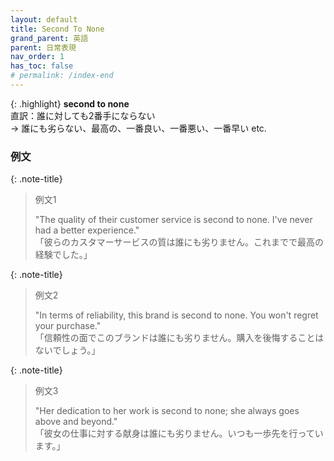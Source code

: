 ```yaml
---
layout: default
title: Second To None
grand_parent: 英語
parent: 日常表現
nav_order: 1
has_toc: false
# permalink: /index-end
---
```


{: .highlight}
**second to none**<br>
直訳：誰に対しても2番手にならない<br>
→ 誰にも劣らない、最高の、一番良い、一番悪い、一番早い etc.

### 例文

{: .note-title}
> 例文1
>
> "The quality of their customer service is second to none. I've never had a better experience."<br>
> 「彼らのカスタマーサービスの質は誰にも劣りません。これまでで最高の経験でした。」

{: .note-title}
> 例文2
>
> "In terms of reliability, this brand is second to none. You won't regret your purchase."<br>
> 「信頼性の面でこのブランドは誰にも劣りません。購入を後悔することはないでしょう。」

{: .note-title}
> 例文3
>
> "Her dedication to her work is second to none; she always goes above and beyond."<br>
> 「彼女の仕事に対する献身は誰にも劣りません。いつも一歩先を行っています。」
